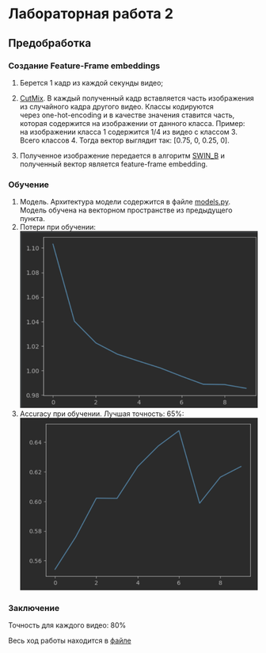 # Лабораторная работа 2  

## Предобработка  

### Создание Feature-Frame embeddings  

1) Берется 1 кадр из каждой секунды видео;  

2) [CutMix](utils.py). В каждый полученный кадр вставляется часть изображения из случайного кадра другого видео. Классы кодируются  
через one-hot-encoding и в качестве значения ставится часть, которая содержится на изображении от данного класса. Пример:  
на изображении класса 1 содержится 1/4 из видео с классом 3. Всего классов 4. Тогда вектор выглядит так: [0.75, 0, 0.25, 0].  

3) Полученное изображение передается в алгоритм [SWIN_B](models.py) и полученный вектор является feature-frame embedding.  

### Обучение

1) Модель. Архитектура модели содержится в файле [models.py](models.py). Модель обучена на векторном пространстве из предыдущего пункта.  
2) Потери при обучении:  
![alt text](samples/loss.png)  
3) Accuracy при обучении. Лучшая точность: 65%:  
![alt text](samples/accuracy.png)  

### Заключение  
Точность для каждого видео: 80%

Весь ход работы находится в [файле](ffe.ipynb)
